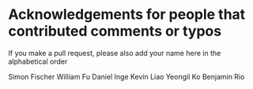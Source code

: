 # Acknowledgements for people that contributed comments or typos

If you make a pull request, please also add your name here in the alphabetical order

Simon Fischer
William Fu
Daniel Inge
Kevin Liao
Yeongil Ko
Benjamin Rio
